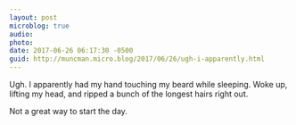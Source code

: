 ```yaml
---
layout: post
microblog: true
audio: 
photo: 
date: 2017-06-26 06:17:30 -0500
guid: http://muncman.micro.blog/2017/06/26/ugh-i-apparently.html
---
```

Ugh. I apparently had my hand touching my beard while sleeping. Woke up, lifting my head, and ripped a bunch of the longest hairs right out. 

Not a great way to start the day. 

